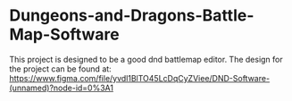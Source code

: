 # Dungeons-and-Dragons-Battle-Map-Software

This project is designed to be a good dnd battlemap editor. The design for the project can be found at: https://www.figma.com/file/yvdl1BlTO45LcDqCyZViee/DND-Software-(unnamed)?node-id=0%3A1